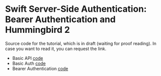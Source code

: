 # Swift Server-Side Authentication: Bearer Authentication and Hummingbird 2

Source code for the tutorial, which is in draft (waiting for proof reading). In case you want to read it, you can request the link.

- Basic API [code](https://github.com/kicsipixel/myfavquotes-api/tree/main/BasicAPI)
- Basic Auth [code](https://github.com/kicsipixel/myfavquotes-api/tree/main/BasicAuth)
- Bearer Authentication [code]()
